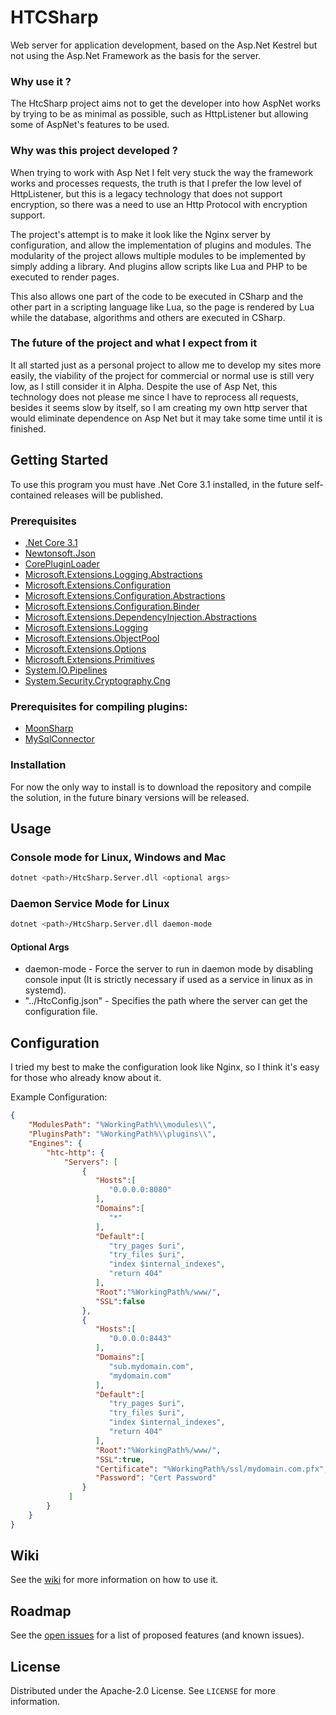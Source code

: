 # HTCSharp
Web server for application development, based on the Asp.Net Kestrel but not using the Asp.Net Framework as the basis for the server.

### Why use it ?

The HtcSharp project aims not to get the developer into how AspNet works by trying to be as minimal as possible, such as HttpListener but allowing some of AspNet's features to be used.

### Why was this project developed ?

When trying to work with Asp Net I felt very stuck the way the framework works and processes requests, the truth is that I prefer the low level of HttpListener, but this is a legacy technology that does not support encryption, so there was a need to use an Http Protocol with encryption support.

The project's attempt is to make it look like the Nginx server by configuration, and allow the implementation of plugins and modules. The modularity of the project allows multiple modules to be implemented by simply adding a library. And plugins allow scripts like Lua and PHP to be executed to render pages.

This also allows one part of the code to be executed in CSharp and the other part in a scripting language like Lua, so the page is rendered by Lua while the database, algorithms and others are executed in CSharp.

### The future of the project and what I expect from it

It all started just as a personal project to allow me to develop my sites more easily, the viability of the project for commercial or normal use is still very low, as I still consider it in Alpha.
Despite the use of Asp Net, this technology does not please me since I have to reprocess all requests, besides it seems slow by itself, so I am creating my own http server that would eliminate dependence on Asp Net but it may take some time until it is finished.

## Getting Started
To use this program you must have .Net Core 3.1 installed, in the future self-contained releases will be published.

### Prerequisites
*   [.Net Core 3.1](https://dotnet.microsoft.com/download)
*   [Newtonsoft.Json](https://www.nuget.org/packages/Newtonsoft.Json/12.0.2)
*   [CorePluginLoader](https://www.nuget.org/packages/CorePluginLoader/)
*   [Microsoft.Extensions.Logging.Abstractions](https://www.nuget.org/packages/Microsoft.Extensions.Logging.Abstractions/)
*   [Microsoft.Extensions.Configuration](https://www.nuget.org/packages/Microsoft.Extensions.Configuration/)
*   [Microsoft.Extensions.Configuration.Abstractions](https://www.nuget.org/packages/Microsoft.Extensions.Configuration.Abstractions/)
*   [Microsoft.Extensions.Configuration.Binder](https://www.nuget.org/packages/Microsoft.Extensions.Configuration.Binder/)
*   [Microsoft.Extensions.DependencyInjection.Abstractions](https://www.nuget.org/packages/Microsoft.Extensions.DependencyInjection.Abstractions/)
*   [Microsoft.Extensions.Logging](https://www.nuget.org/packages/Microsoft.Extensions.Logging/)
*   [Microsoft.Extensions.ObjectPool](https://www.nuget.org/packages/Microsoft.Extensions.ObjectPool/)
*   [Microsoft.Extensions.Options](https://www.nuget.org/packages/Microsoft.Extensions.Options/)
*   [Microsoft.Extensions.Primitives](https://www.nuget.org/packages/Microsoft.Extensions.Primitives/)
*   [System.IO.Pipelines](https://www.nuget.org/packages/System.IO.Pipelines/)
*   [System.Security.Cryptography.Cng](https://www.nuget.org/packages/System.Security.Cryptography.Cng/)

### Prerequisites for compiling plugins:
*   [MoonSharp](https://www.nuget.org/packages/MoonSharp/)
*   [MySqlConnector](https://www.nuget.org/packages/MySqlConnector/)

### Installation
For now the only way to install is to download the repository and compile the solution, in the future binary versions will be released.

## Usage

### Console mode for Linux, Windows and Mac
```sh
dotnet <path>/HtcSharp.Server.dll <optional args>
```

### Daemon Service Mode for Linux
```sh
dotnet <path>/HtcSharp.Server.dll daemon-mode
```

#### Optional Args
*   daemon-mode - Force the server to run in daemon mode by disabling console input (It is strictly necessary if used as a service in linux as in systemd).
*   "../HtcConfig.json" - Specifies the path where the server can get the configuration file.

## Configuration

I tried my best to make the configuration look like Nginx, so I think it's easy for those who already know about it.

Example Configuration:
```json
{
    "ModulesPath": "%WorkingPath%\\modules\\",
    "PluginsPath": "%WorkingPath%\\plugins\\",
    "Engines": {
        "htc-http": {
            "Servers": [
                {
                   "Hosts":[
                      "0.0.0.0:8080"
                   ],
                   "Domains":[
                      "*"
                   ],
                   "Default":[
                      "try_pages $uri",
                      "try_files $uri",
                      "index $internal_indexes",
                      "return 404"
                   ],
                   "Root":"%WorkingPath%/www/",
                   "SSL":false
                },
                {
                   "Hosts":[
                      "0.0.0.0:8443"
                   ],
                   "Domains":[
                      "sub.mydomain.com",
                      "mydomain.com"
                   ],
                   "Default":[
                      "try_pages $uri",
                      "try_files $uri",
                      "index $internal_indexes",
                      "return 404"
                   ],
                   "Root":"%WorkingPath%/www/",
                   "SSL":true,
                   "Certificate": "%WorkingPath%/ssl/mydomain.com.pfx",
                   "Password": "Cert Password"
                }
             ]
        }
    }
}
```

## Wiki
See the [wiki](https://github.com/jpdante/HtcSharp/wiki) for more information on how to use it.

## Roadmap
See the [open issues](https://github.com/jpdante/HtcSharp/issues) for a list of proposed features (and known issues).

## License
Distributed under the Apache-2.0 License. See `LICENSE` for more information.

